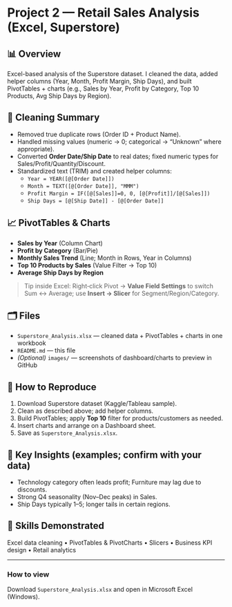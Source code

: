 # Project 2 — Retail Sales Analysis (Excel, Superstore)

## 📊 Overview
Excel-based analysis of the Superstore dataset. I cleaned the data, added helper columns (Year, Month, Profit Margin, Ship Days), and built PivotTables + charts (e.g., Sales by Year, Profit by Category, Top 10 Products, Avg Ship Days by Region).

## 🧹 Cleaning Summary
- Removed true duplicate rows (Order ID + Product Name).
- Handled missing values (numeric → 0; categorical → “Unknown” where appropriate).
- Converted **Order Date/Ship Date** to real dates; fixed numeric types for Sales/Profit/Quantity/Discount.
- Standardized text (TRIM) and created helper columns:
  - `Year = YEAR([@[Order Date]])`
  - `Month = TEXT([@[Order Date]], "MMM")`
  - `Profit Margin = IF([@[Sales]]=0, 0, [@[Profit]]/[@[Sales]])`
  - `Ship Days = [@[Ship Date]] - [@[Order Date]]`

## 📈 PivotTables & Charts
- **Sales by Year** (Column Chart)
- **Profit by Category** (Bar/Pie)
- **Monthly Sales Trend** (Line; Month in Rows, Year in Columns)
- **Top 10 Products by Sales** (Value Filter → Top 10)
- **Average Ship Days by Region**

> Tip inside Excel: Right‑click Pivot → **Value Field Settings** to switch Sum ↔ Average; use **Insert → Slicer** for Segment/Region/Category.

## 🗂 Files
- `Superstore_Analysis.xlsx` — cleaned data + PivotTables + charts in one workbook
- `README.md` — this file
- *(Optional)* `images/` — screenshots of dashboard/charts to preview in GitHub

## 🔁 How to Reproduce
1. Download Superstore dataset (Kaggle/Tableau sample).
2. Clean as described above; add helper columns.
3. Build PivotTables; apply **Top 10** filter for products/customers as needed.
4. Insert charts and arrange on a Dashboard sheet.
5. Save as `Superstore_Analysis.xlsx`.

## 🧪 Key Insights (examples; confirm with your data)
- Technology category often leads profit; Furniture may lag due to discounts.
- Strong Q4 seasonality (Nov–Dec peaks) in Sales.
- Ship Days typically 1–5; longer tails in certain regions.

## 🧰 Skills Demonstrated
Excel data cleaning • PivotTables & PivotCharts • Slicers • Business KPI design • Retail analytics

---

### How to view
Download `Superstore_Analysis.xlsx` and open in Microsoft Excel (Windows).